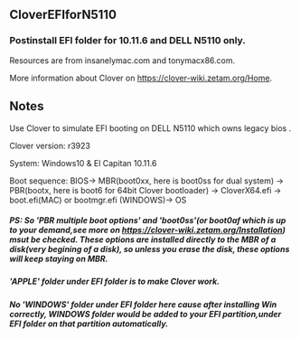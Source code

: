 ## CloverEFIforN5110 ##

### Postinstall EFI folder for 10.11.6 and DELL N5110 only.

Resources are from insanelymac.com and tonymacx86.com.

More information about Clover on https://clover-wiki.zetam.org/Home.

## Notes
Use Clover to simulate EFI booting on DELL N5110 which owns legacy bios .

Clover version: r3923

System: Windows10 & El Capitan 10.11.6

Boot sequence:  BIOS-> MBR(boot0xx, here is boot0ss for dual system) -> PBR(bootx, here is boot6 for 64bit Clover bootloader) -> CloverX64.efi -> boot.efi(MAC) or bootmgr.efi (WINDOWS)-> OS

##### PS: So 'PBR multiple boot options' and 'boot0ss'(or boot0af which is up to your demand,see more on https://clover-wiki.zetam.org/Installation) msut be checked. These options are installed directly to the MBR of a disk(very begining of a disk), so unless you erase the disk, these options will keep staying on MBR.

##### 'APPLE' folder under EFI folder is to make Clover work.

##### No 'WINDOWS' folder under EFI folder here cause after installing Win correctly, WINDOWS folder would be added to your EFI partition,under EFI folder on that partition automatically.



